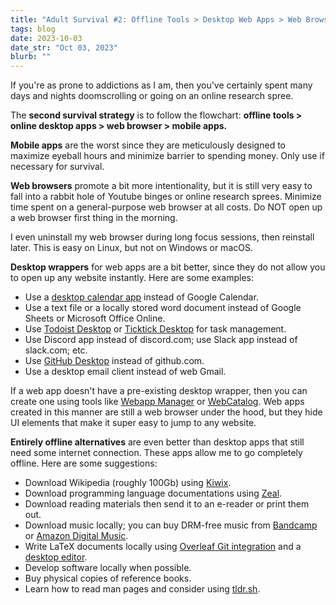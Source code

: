 ```yaml
---
title: "Adult Survival #2: Offline Tools > Desktop Web Apps > Web Browser > Mobile Apps"
tags: blog
date: 2023-10-03
date_str: "Oct 03, 2023"
blurb: ""
---
```


If you're as prone to addictions as I am, then you've certainly spent many days and nights doomscrolling or going on an online research spree. 

The **second survival strategy** is to follow the flowchart: **offline tools > online desktop apps > web browser > mobile apps.** 

**Mobile apps** are the worst since they are meticulously designed to maximize eyeball hours and minimize barrier to spending money. Only use if necessary for survival. 

**Web browsers** promote a bit more intentionality, but it is still very easy to fall into a rabbit hole of Youtube binges or online research sprees. Minimize time spent on a general-purpose web browser at all costs. Do NOT open up a web browser first thing in the morning. 

I even uninstall my web browser during long focus sessions, then reinstall later. This is easy on Linux, but not on Windows or macOS. 

**Desktop wrappers** for web apps are a bit better, since they do not allow you to open up any website instantly. Here are some examples:

* Use a [desktop calendar app](https://apps.gnome.org/Calendar/) instead of Google Calendar. 
* Use a text file or a locally stored word document instead of Google Sheets or Microsoft Office Online. 
* Use [Todoist Desktop](https://todoist.com/downloads) or [Ticktick Desktop](https://ticktick.com/about/download) for task management. 
* Use Discord app instead of discord.com; use Slack app instead of slack.com; etc. 
* Use [GitHub Desktop](https://desktop.github.com/) instead of github.com. 
* Use a desktop email client instead of web Gmail. 

If a web app doesn't have a pre-existing desktop wrapper, then you can create one using tools like [Webapp Manager](https://github.com/linuxmint/webapp-manager) or [WebCatalog](https://webcatalog.io/). Web apps created in this manner are still a web browser under the hood, but they hide UI elements that make it super easy to jump to any website. 

**Entirely offline alternatives** are even better than desktop apps that still need some internet connection. These apps allow me to go completely offline. Here are some suggestions:

* Download Wikipedia (roughly 100Gb) using [Kiwix](https://kiwix.org/). 
* Download programming language documentations using [Zeal](https://zealdocs.org/). 
* Download reading materials then send it to an e-reader or print them out. 
* Download music locally; you can buy DRM-free music from [Bandcamp](https://bandcamp.com/) or [Amazon Digital Music](https://www.amazon.com/MP3-Music-Download/b?ie=UTF8&node=163856011). 
* Write LaTeX documents locally using [Overleaf Git integration](https://www.overleaf.com/learn/how-to/Git_Integration_and_GitHub_Synchronization) and a [desktop editor](https://www.texstudio.org/). 
* Develop software locally when possible. 
* Buy physical copies of reference books. 
* Learn how to read man pages and consider using [tldr.sh](https://tldr.sh/). 
